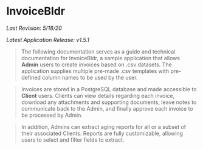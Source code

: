# InvoiceBldr

_Last Revision: 5/18/20_

_Latest Application Release: v1.5.1_

> The following documentation serves as a guide and technical documentation for InvoiceBldr, a sample application that allows <strong>Admin</strong> users to create invoices based on .csv datasets. The application supplies multiple pre-made .csv templates with pre-defined column names to be used by the user.

> Invoices are stored in a PostgreSQL database and made accessible to <strong>Client</strong> users. Clients can view details regarding each invoice, download any attachments and supporting documents, leave notes to communicate back to the Admin, and finally approve each invoice to be processed by Admin.

> In addition, Admins can extract aging reports for all or a subset of their associated Clients. Reports are fully customizable, allowing users to select and filter fields to extract.
